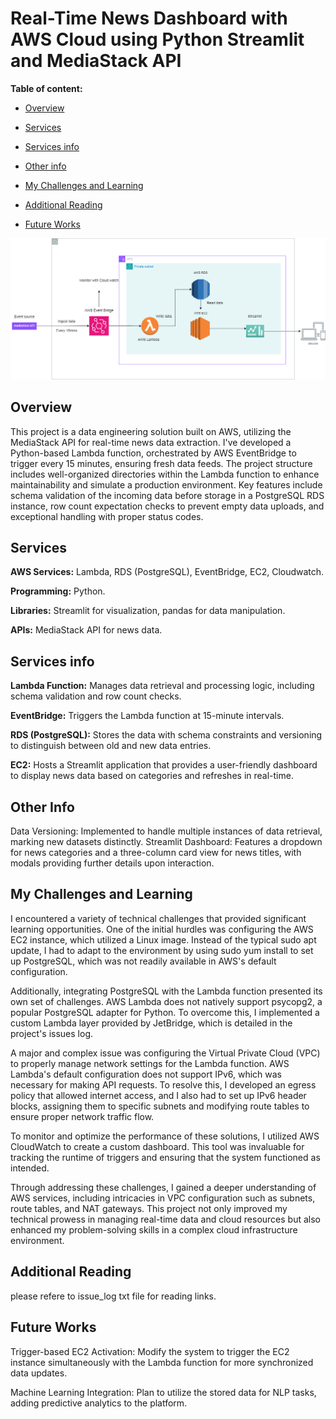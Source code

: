 # Real-Time News Dashboard with AWS Cloud using Python Streamlit and MediaStack API

**Table of content:**
 - [Overview](#item-one)

 - [Services](#item-two)

 - [Services info](#item-three)

 - [Other info](#item-four)

 - [My Challenges and Learning](#item-five)

 - [Additional Reading](#item-six)

 - [Future Works](#item-seven)


![alt text](architecture.png)

<a id="item-one"></a>

## Overview
This project is a data engineering solution built on AWS, utilizing the MediaStack API for real-time news data extraction. I've developed a Python-based Lambda function, orchestrated by AWS EventBridge to trigger every 15 minutes, ensuring fresh data feeds. The project structure includes well-organized directories within the Lambda function to enhance maintainability and simulate a production environment. Key features include schema validation of the incoming data before storage in a PostgreSQL RDS instance, row count expectation checks to prevent empty data uploads, and exceptional handling with proper status codes.


<a id="item-two"></a>

## Services
**AWS Services:** Lambda, RDS (PostgreSQL), EventBridge, EC2, Cloudwatch.

**Programming:** Python.

**Libraries:** Streamlit for visualization, pandas for data manipulation.

**APIs:** MediaStack API for news data.


<a id="item-three"></a>

## Services info
**Lambda Function:** Manages data retrieval and processing logic, including schema validation and row count checks.

**EventBridge:** Triggers the Lambda function at 15-minute intervals.

**RDS (PostgreSQL):** Stores the data with schema constraints and versioning to distinguish between old and new data entries.

**EC2:** Hosts a Streamlit application that provides a user-friendly dashboard to display news data based on categories and refreshes in real-time.


<a id="item-four"></a>

## Other Info
Data Versioning: Implemented to handle multiple instances of data retrieval, marking new datasets distinctly.
Streamlit Dashboard: Features a dropdown for news categories and a three-column card view for news titles, with modals providing further details upon interaction.


<a id="item-five"></a>

## My Challenges and Learning
I encountered a variety of technical challenges that provided significant learning opportunities. One of the initial hurdles was configuring the AWS EC2 instance, which utilized a Linux image. Instead of the typical sudo apt update, I had to adapt to the environment by using sudo yum install to set up PostgreSQL, which was not readily available in AWS's default configuration.

Additionally, integrating PostgreSQL with the Lambda function presented its own set of challenges. AWS Lambda does not natively support psycopg2, a popular PostgreSQL adapter for Python. To overcome this, I implemented a custom Lambda layer provided by JetBridge, which is detailed in the project's issues log.

A major and complex issue was configuring the Virtual Private Cloud (VPC) to properly manage network settings for the Lambda function. AWS Lambda's default configuration does not support IPv6, which was necessary for making API requests. To resolve this, I developed an egress policy that allowed internet access, and I also had to set up IPv6 header blocks, assigning them to specific subnets and modifying route tables to ensure proper network traffic flow.

To monitor and optimize the performance of these solutions, I utilized AWS CloudWatch to create a custom dashboard. This tool was invaluable for tracking the runtime of triggers and ensuring that the system functioned as intended.

Through addressing these challenges, I gained a deeper understanding of AWS services, including intricacies in VPC configuration such as subnets, route tables, and NAT gateways. This project not only improved my technical prowess in managing real-time data and cloud resources but also enhanced my problem-solving skills in a complex cloud infrastructure environment.

<a id="item-six"></a>

## Additional Reading
please refere to issue_log txt file for reading links.

<a id="item-seven"></a>

## Future Works
Trigger-based EC2 Activation: Modify the system to trigger the EC2 instance simultaneously with the Lambda function for more synchronized data updates.

Machine Learning Integration: Plan to utilize the stored data for NLP tasks, adding predictive analytics to the platform.